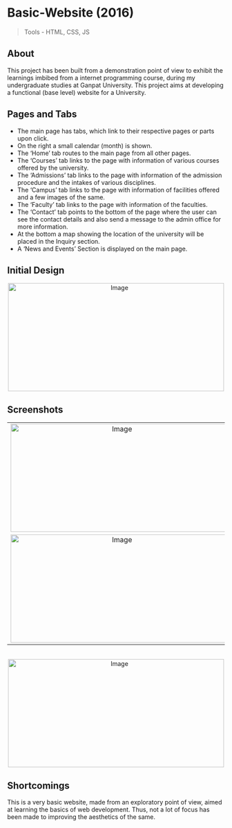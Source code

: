 # Basic-Website (2016)
> Tools - HTML, CSS, JS

## About

This project has been built from a demonstration point of view to exhibit the learnings imbibed from a internet programming course, during my undergraduate studies at Ganpat University. This project aims at developing a functional (base level) website for a University.

## Pages and Tabs

- The main page has tabs, which link to their respective pages or parts upon click.
- On the right a small calendar (month) is shown.
- The ‘Home’ tab routes to the main page from all other pages. 
- The ‘Courses’ tab links to the page with information of various courses offered by the university.
- The ‘Admissions’ tab links to the page with information of the admission procedure and the intakes of various disciplines.
- The ‘Campus’ tab links to the page with information of facilities offered and a few images of the same. 
- The ‘Faculty’ tab links to the page with information of the faculties.
- The ‘Contact’ tab points to the bottom of the page where the user can see the contact details and also send a message to the admin office for more information.
- At the bottom a map showing the location of the university will be placed in the Inquiry section.
- A ‘News and Events’ Section is displayed on the main page.

## Initial Design

<p align="center">
<img src="https://github.com/divitvasu/Basic-Website/assets/30820920/d35bd255-cce2-43f6-b004-3f4087ac0d62" alt="Image" width="500" height="250">
</p>

## Screenshots

<table>
  <tr>
    <td align="center">
      <img src="https://github.com/divitvasu/Basic-Website/assets/30820920/fe65ed68-ecbc-4111-9b33-e7f87a8049e5" alt="Image" width="500" height="250">
    </td>
    <td align="center">
      <img src="https://github.com/divitvasu/Basic-Website/assets/30820920/86c1e65f-261c-4bc6-959e-6a0feb447ad1" alt="Image" width="500" height="250">
    </td>
  </tr>
  <tr>
    <td align="center">
      <img src="https://github.com/divitvasu/Basic-Website/assets/30820920/bc10412f-5844-4c36-b549-3febf7c4089a" alt="Image" width="500" height="250">
    </td>
    <td align="center">
      <img src="https://github.com/divitvasu/Basic-Website/assets/30820920/ca8ba3b8-d696-4922-a55f-816e158ff50c" alt="Image" width="500" height="250">
    </td>
  </tr>
</table>
<br>
<div align="center">
  <img src="https://github.com/divitvasu/Basic-Website/assets/30820920/32162f27-fec3-48bf-a11e-cc9dfd4b778d" alt="Image" width="500" height="250">
</div>

## Shortcomings

This is a very basic website, made from an exploratory point of view, aimed at learning the basics of web development. Thus, not a lot of focus has been made to improving the aesthetics of the same.
